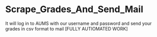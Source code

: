 # Scrape_Grades_And_Send_Mail

It will log in to AUMS with our username and password and send your grades in csv format to mail [FULLY AUTIOMATED WORK]
